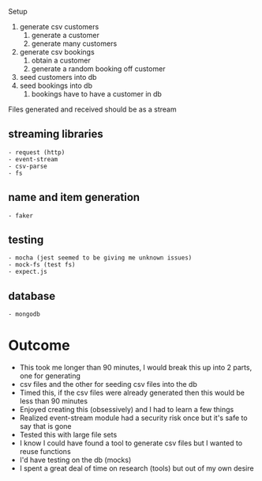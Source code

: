 Setup

1. generate csv customers
    1. generate a customer
    2. generate many customers
2. generate csv bookings
    1. obtain a customer
    2. generate a random booking off customer
3. seed customers into db
4. seed bookings into db
    1. bookings have to have a customer in db

Files generated and received should be as a stream

## streaming libraries
    - request (http)
    - event-stream
    - csv-parse
    - fs
  
## name and item generation
    - faker

## testing
    - mocha (jest seemed to be giving me unknown issues)
    - mock-fs (test fs)
    - expect.js

## database
    - mongodb


# Outcome
* This took me longer than 90 minutes, I would break this up into 2 parts, one for generating 
* csv files and the other for seeding csv files into the db
* Timed this, if the csv files were already generated then this would be less than 90 minutes
* Enjoyed creating this (obsessively) and I had to learn a few things
* Realized event-stream module had a security risk once but it's safe to say that is gone
* Tested this with large file sets
* I know I could have found a tool to generate csv files but I wanted to reuse functions
* I'd have testing on the db (mocks)
* I spent a great deal of time on research (tools) but out of my own desire
